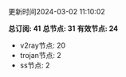 更新时间2024-03-02 11:10:02

**总订阅: 41**
**总节点: 31**
**有效节点: 24**
- v2ray节点: 20
- trojan节点: 2
- ss节点: 2
